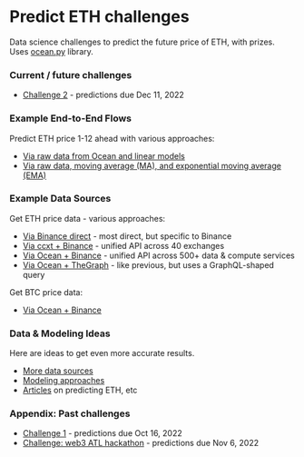 # Predict ETH challenges

Data science challenges to predict the future price of ETH, with prizes. Uses [ocean.py](https://github.com/oceanprotocol/ocean.py) library.

### Current / future challenges

- [Challenge 2](challenges/main2.md) - predictions due Dec 11, 2022

### Example End-to-End Flows

Predict ETH price 1-12 ahead with various approaches:
- [Via raw data from Ocean and linear models](examples/end-to-end-via-raw-ocean-data-and-linear-models.md)
- [Via raw data, moving average (MA), and exponential moving average (EMA)](examples/end-to-end-via-mas-and-emas.md)

### Example Data Sources

Get ETH price data - various approaches:
- [Via Binance direct](examples/get-ethdata-binance-direct.md) - most direct, but specific to Binance
- [Via ccxt + Binance](examples/get-ethdata-ccxt-binance.md) - unified API across 40 exchanges
- [Via Ocean + Binance](examples/get-ethdata-ocean-binance.md) - unified API across 500+ data & compute services
- [Via Ocean + TheGraph](examples/get-ethdata-ocean-thegraph.md) - like previous, but uses a GraphQL-shaped query


Get BTC price data:
- [Via Ocean + Binance](examples/get-btcdata-ocean-binance.md)

### Data & Modeling Ideas

Here are ideas to get even more accurate results.

- [More data sources](ideas/data-sources.md)
- [Modeling approaches](ideas/modeling.md)
- [Articles](ideas/articles.md) on predicting ETH, etc

### Appendix: Past challenges

- [Challenge 1](challenges/main1.md) - predictions due Oct 16, 2022
- [Challenge: web3 ATL hackathon](challenges/hack1.md) - predictions due Nov 6, 2022
